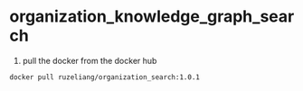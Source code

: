 # organization_knowledge_graph_search

1. pull the docker from the docker hub

```bash
docker pull ruzeliang/organization_search:1.0.1
```
